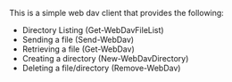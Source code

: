 This is a simple web dav client that provides the following:

  * Directory Listing (Get-WebDavFileList)
  * Sending a file (Send-WebDav)
  * Retrieving a file (Get-WebDav)
  * Creating a directory (New-WebDavDirectory)
  * Deleting a file/directory (Remove-WebDav)